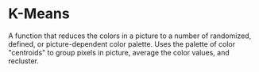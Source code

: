 K-Means
=======

A function that reduces the colors in a picture to a number of randomized, defined, or picture-dependent color palette. Uses the palette of color "centroids" to group pixels in picture, average the color values, and recluster.
